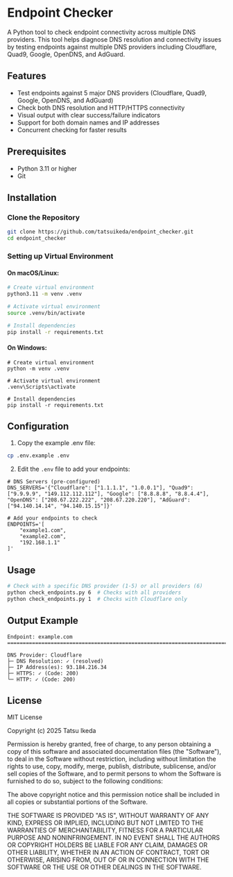# Endpoint Checker

A Python tool to check endpoint connectivity across multiple DNS providers. This tool helps diagnose DNS resolution and connectivity issues by testing endpoints against multiple DNS providers including Cloudflare, Quad9, Google, OpenDNS, and AdGuard.

## Features

- Test endpoints against 5 major DNS providers (Cloudflare, Quad9, Google, OpenDNS, and AdGuard)
- Check both DNS resolution and HTTP/HTTPS connectivity
- Visual output with clear success/failure indicators
- Support for both domain names and IP addresses
- Concurrent checking for faster results

## Prerequisites

- Python 3.11 or higher
- Git

## Installation

### Clone the Repository

```bash
git clone https://github.com/tatsuikeda/endpoint_checker.git
cd endpoint_checker
```

### Setting up Virtual Environment

#### On macOS/Linux:
```bash
# Create virtual environment
python3.11 -m venv .venv

# Activate virtual environment
source .venv/bin/activate

# Install dependencies
pip install -r requirements.txt
```

#### On Windows:
```batch
# Create virtual environment
python -m venv .venv

# Activate virtual environment
.venv\Scripts\activate

# Install dependencies
pip install -r requirements.txt
```

## Configuration

1. Copy the example .env file:
```bash
cp .env.example .env
```

2. Edit the `.env` file to add your endpoints:
```shell
# DNS Servers (pre-configured)
DNS_SERVERS='{"Cloudflare": ["1.1.1.1", "1.0.0.1"], "Quad9": ["9.9.9.9", "149.112.112.112"], "Google": ["8.8.8.8", "8.8.4.4"], "OpenDNS": ["208.67.222.222", "208.67.220.220"], "AdGuard": ["94.140.14.14", "94.140.15.15"]}'

# Add your endpoints to check
ENDPOINTS='[
    "example1.com",
    "example2.com",
    "192.168.1.1"
]'
```

## Usage

```bash
# Check with a specific DNS provider (1-5) or all providers (6)
python check_endpoints.py 6  # Checks with all providers
python check_endpoints.py 1  # Checks with Cloudflare only
```

## Output Example

```
Endpoint: example.com
================================================================================

DNS Provider: Cloudflare
├─ DNS Resolution: ✓ (resolved)
├─ IP Address(es): 93.184.216.34
├─ HTTPS: ✓ (Code: 200)
└─ HTTP: ✓ (Code: 200)
```

## License

MIT License

Copyright (c) 2025 Tatsu Ikeda

Permission is hereby granted, free of charge, to any person obtaining a copy
of this software and associated documentation files (the "Software"), to deal
in the Software without restriction, including without limitation the rights
to use, copy, modify, merge, publish, distribute, sublicense, and/or sell
copies of the Software, and to permit persons to whom the Software is
furnished to do so, subject to the following conditions:

The above copyright notice and this permission notice shall be included in all
copies or substantial portions of the Software.

THE SOFTWARE IS PROVIDED "AS IS", WITHOUT WARRANTY OF ANY KIND, EXPRESS OR
IMPLIED, INCLUDING BUT NOT LIMITED TO THE WARRANTIES OF MERCHANTABILITY,
FITNESS FOR A PARTICULAR PURPOSE AND NONINFRINGEMENT. IN NO EVENT SHALL THE
AUTHORS OR COPYRIGHT HOLDERS BE LIABLE FOR ANY CLAIM, DAMAGES OR OTHER
LIABILITY, WHETHER IN AN ACTION OF CONTRACT, TORT OR OTHERWISE, ARISING FROM,
OUT OF OR IN CONNECTION WITH THE SOFTWARE OR THE USE OR OTHER DEALINGS IN THE
SOFTWARE.
